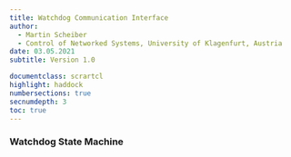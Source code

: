 ```yaml
---
title: Watchdog Communication Interface
author:
  - Martin Scheiber
  - Control of Networked Systems, University of Klagenfurt, Austria
date: 03.05.2021
subtitle: Version 1.0

documentclass: scrartcl
highlight: haddock
numbersections: true
secnumdepth: 3
toc: true
---
```



### Watchdog State Machine
